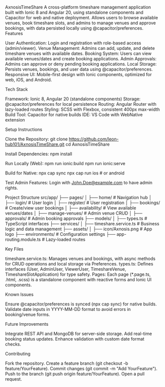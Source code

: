 AxnosisTimeShare
A cross-platform timeshare management application built with Ionic 8 and Angular 20, using standalone components and Capacitor for web and native deployment. Allows users to browse available venues, book timeshare slots, and admins to manage venues and approve bookings, with data persisted locally using @capacitor/preferences.
Features

User Authentication: Login and registration with role-based access (admin/viewer).
Venue Management: Admins can add, update, and delete timeshare venues with available dates.
Booking System: Users can view available venues/dates and create booking applications.
Admin Approvals: Admins can approve or deny pending booking applications.
Local Storage: Persists venues, bookings, and user data using @capacitor/preferences.
Responsive UI: Mobile-first design with Ionic components, optimized for web, iOS, and Android.

Tech Stack

Framework: Ionic 8, Angular 20 (standalone components)
Storage: @capacitor/preferences for local persistence
Routing: Angular Router with lazy-loaded routes
Styling: SCSS with Flexbox, consistent 400px max-width
Build Tool: Capacitor for native builds
IDE: VS Code with WebNative extension

Setup Instructions

Clone the Repository:
git clone https://github.com/leon-hub101/AxnosisTimeShare.git
cd AxnosisTimeShare


Install Dependencies:
npm install


Run Locally (Web):
npm run ionic:build
npm run ionic:serve


Build for Native:
npx cap sync
npx cap run ios # or android


Test Admin Features:
Login with John.Doe@example.com to have admin rights.



Project Structure
src/app/
├── pages/
│   ├── home/                     # Navigation hub
│   ├── login/                    # User login
│   ├── register/                 # User registration
│   ├── bookings/                 # Create/view user bookings
│   ├── availability/             # View available venues/dates
│   ├── manage-venues/            # Admin venue CRUD
│   ├── approvals/                # Admin booking approvals
├── models/
│   ├── types.ts                  # TypeScript interfaces
├── services/
│   ├── timeshare.service.ts      # Business logic and data management
├── assets/
│   ├── icon/Axnosis.png          # App logo
├── environments/                 # Configuration settings
├── app-routing.module.ts         # Lazy-loaded routes

Key Files

timeshare.service.ts: Manages venues and bookings, with async methods for CRUD operations and local storage via Preferences.
types.ts: Defines interfaces (User, AdminUser, ViewerUser, TimeshareVenue, TimeshareSlotApplication) for type safety.
Pages: Each page (*.page.ts, .html, .scss) is a standalone component with reactive forms and Ionic UI components.

Known Issues

Ensure @capacitor/preferences is synced (npx cap sync) for native builds.
Validate date inputs in YYYY-MM-DD format to avoid errors in booking/venue forms.

Future Improvements

Integrate REST API and MongoDB for server-side storage.
Add real-time booking status updates.
Enhance validation with custom date format checks.

Contributing

Fork the repository.
Create a feature branch (git checkout -b feature/YourFeature).
Commit changes (git commit -m "Add YourFeature").
Push to the branch (git push origin feature/YourFeature).
Open a pull request.
